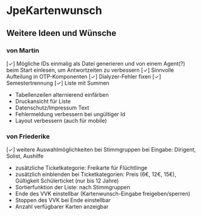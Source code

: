 # JpeKartenwunsch

## Weitere Ideen und Wünsche
### von Martin
[✓] Mögliche IDs einmalig als Datei generieren und von einem Agent(?) beim Start einlesen, um Antwortzeiten zu verbessern
[✓] Sinnvolle Aufteilung in OTP-Komponenten
[✓] Dialyzer-Fehler fixen
[✓] Semestertrennung
[✓] Liste mit Summen
- Tabellenzeilen alternierend einfärben
- Druckansicht für Liste
- Datenschutz/Impressum Text
- Fehlermeldung verbessern bei ungültiger Id
- Layout verbessern (auch für mobile)
### von Friederike
[✓] weitere Auswahlmöglichkeiten bei Stimmgruppen bei Eingabe: Dirigent, Solist, Aushilfe
- zusätzliche Ticketkategorie: Freikarte für Flüchtlinge
- zusätzlich einblenden bei Ticketkategorien: Preis (6€, 12€, 15€), Gültigkeit Schülerticket (nur bis 12 Jahre)
- Sortierfunktion der Liste: nach Stimmgruppen
- Ende des VVK einstellbar (Kartenwunsch-Eingabe freigeben/sperren)
- Stoppen des VVK bei Ende einstellbar
- Anzahl verfügbarer Karten anzeigbar
